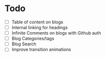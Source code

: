 # Todo

- [ ] Table of content on blogs
- [ ] Internal linking for headings
- [ ] Infinite Comments on blogs with Github auth
- [ ] Blog Categories/tags
- [ ] Blog Search
- [ ] Improve transition animations
<!-- - [ ] -->

